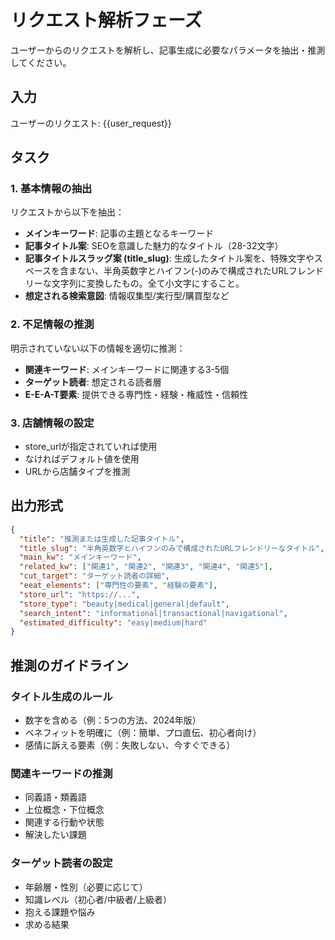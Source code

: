 # リクエスト解析フェーズ

ユーザーからのリクエストを解析し、記事生成に必要なパラメータを抽出・推測してください。

## 入力
ユーザーのリクエスト: {{user_request}}

## タスク

### 1. 基本情報の抽出
リクエストから以下を抽出：
- **メインキーワード**: 記事の主題となるキーワード
- **記事タイトル案**: SEOを意識した魅力的なタイトル（28-32文字）
- **記事タイトルスラッグ案 (title_slug)**: 生成したタイトル案を、特殊文字やスペースを含まない、半角英数字とハイフン(-)のみで構成されたURLフレンドリーな文字列に変換したもの。全て小文字にすること。
- **想定される検索意図**: 情報収集型/実行型/購買型など

### 2. 不足情報の推測
明示されていない以下の情報を適切に推測：
- **関連キーワード**: メインキーワードに関連する3-5個
- **ターゲット読者**: 想定される読者層
- **E-E-A-T要素**: 提供できる専門性・経験・権威性・信頼性

### 3. 店舗情報の設定
- store_urlが指定されていれば使用
- なければデフォルト値を使用
- URLから店舗タイプを推測

## 出力形式

```json
{
  "title": "推測または生成した記事タイトル",
  "title_slug": "半角英数字とハイフンのみで構成されたURLフレンドリーなタイトル",
  "main_kw": "メインキーワード",
  "related_kw": ["関連1", "関連2", "関連3", "関連4", "関連5"],
  "cut_target": "ターゲット読者の詳細",
  "eeat_elements": ["専門性の要素", "経験の要素"],
  "store_url": "https://...",
  "store_type": "beauty|medical|general|default",
  "search_intent": "informational|transactional|navigational",
  "estimated_difficulty": "easy|medium|hard"
}
```

## 推測のガイドライン

### タイトル生成のルール
- 数字を含める（例：5つの方法、2024年版）
- ベネフィットを明確に（例：簡単、プロ直伝、初心者向け）
- 感情に訴える要素（例：失敗しない、今すぐできる）

### 関連キーワードの推測
- 同義語・類義語
- 上位概念・下位概念
- 関連する行動や状態
- 解決したい課題

### ターゲット読者の設定
- 年齢層・性別（必要に応じて）
- 知識レベル（初心者/中級者/上級者）
- 抱える課題や悩み
- 求める結果